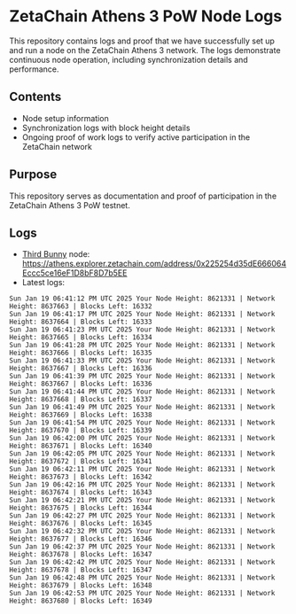 # ZetaChain Athens 3 PoW Node Logs
This repository contains logs and proof that we have successfully set up and run a node on the ZetaChain Athens 3 network. The logs demonstrate continuous node operation, including synchronization details and performance.

## Contents
- Node setup information
- Synchronization logs with block height details
- Ongoing proof of work logs to verify active participation in the ZetaChain network

## Purpose
This repository serves as documentation and proof of participation in the ZetaChain Athens 3 PoW testnet.

## Logs

- [Third Bunny](https://thirdbunny.xyz/) node: https://athens.explorer.zetachain.com/address/0x225254d35dE666064Eccc5ce16eF1D8bF8D7b5EE
- Latest logs:
```
Sun Jan 19 06:41:12 PM UTC 2025 Your Node Height: 8621331 | Network Height: 8637663 | Blocks Left: 16332
Sun Jan 19 06:41:17 PM UTC 2025 Your Node Height: 8621331 | Network Height: 8637664 | Blocks Left: 16333
Sun Jan 19 06:41:23 PM UTC 2025 Your Node Height: 8621331 | Network Height: 8637665 | Blocks Left: 16334
Sun Jan 19 06:41:28 PM UTC 2025 Your Node Height: 8621331 | Network Height: 8637666 | Blocks Left: 16335
Sun Jan 19 06:41:33 PM UTC 2025 Your Node Height: 8621331 | Network Height: 8637667 | Blocks Left: 16336
Sun Jan 19 06:41:39 PM UTC 2025 Your Node Height: 8621331 | Network Height: 8637667 | Blocks Left: 16336
Sun Jan 19 06:41:44 PM UTC 2025 Your Node Height: 8621331 | Network Height: 8637668 | Blocks Left: 16337
Sun Jan 19 06:41:49 PM UTC 2025 Your Node Height: 8621331 | Network Height: 8637669 | Blocks Left: 16338
Sun Jan 19 06:41:54 PM UTC 2025 Your Node Height: 8621331 | Network Height: 8637670 | Blocks Left: 16339
Sun Jan 19 06:42:00 PM UTC 2025 Your Node Height: 8621331 | Network Height: 8637671 | Blocks Left: 16340
Sun Jan 19 06:42:05 PM UTC 2025 Your Node Height: 8621331 | Network Height: 8637672 | Blocks Left: 16341
Sun Jan 19 06:42:11 PM UTC 2025 Your Node Height: 8621331 | Network Height: 8637673 | Blocks Left: 16342
Sun Jan 19 06:42:16 PM UTC 2025 Your Node Height: 8621331 | Network Height: 8637674 | Blocks Left: 16343
Sun Jan 19 06:42:21 PM UTC 2025 Your Node Height: 8621331 | Network Height: 8637675 | Blocks Left: 16344
Sun Jan 19 06:42:27 PM UTC 2025 Your Node Height: 8621331 | Network Height: 8637676 | Blocks Left: 16345
Sun Jan 19 06:42:32 PM UTC 2025 Your Node Height: 8621331 | Network Height: 8637677 | Blocks Left: 16346
Sun Jan 19 06:42:37 PM UTC 2025 Your Node Height: 8621331 | Network Height: 8637678 | Blocks Left: 16347
Sun Jan 19 06:42:42 PM UTC 2025 Your Node Height: 8621331 | Network Height: 8637678 | Blocks Left: 16347
Sun Jan 19 06:42:48 PM UTC 2025 Your Node Height: 8621331 | Network Height: 8637679 | Blocks Left: 16348
Sun Jan 19 06:42:53 PM UTC 2025 Your Node Height: 8621331 | Network Height: 8637680 | Blocks Left: 16349
```

